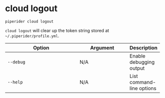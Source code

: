 # cloud logout

```
piperider cloud logout
```

`cloud logout` will clear up the token string stored at `~/.piperider/profile.yml`.

<table><thead><tr><th width="271">Option</th><th width="168.33333333333331">Argument</th><th>Description</th></tr></thead><tbody><tr><td><code>--debug</code></td><td>N/A</td><td>Enable debugging output</td></tr><tr><td><code>--help</code></td><td>N/A</td><td>List command-line options</td></tr></tbody></table>

